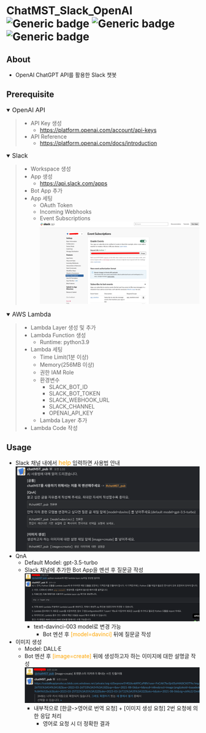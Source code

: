 # ChatMST_Slack_OpenAI ![Generic badge](https://img.shields.io/badge/OpenAI-blue.svg) ![Generic badge](https://img.shields.io/badge/python-AWS_Lambda-darkgreen.svg) ![Generic badge](https://img.shields.io/badge/Slack-purple.svg) 

## About
* OpenAI ChatGPT API를 활용한 Slack 챗봇

## Prerequisite
<details open>
<summary><font size="3em">OpenAI API</font></summary>
<div markdown="1">

> * API Key 생성
>   * https://platform.openai.com/account/api-keys
> * API Reference
>   * https://platform.openai.com/docs/introduction

</div>
</details>

<details open>
<summary><font size="3em">Slack</font></summary>
<div markdown="1">

> * Workspace 생성
> * App 생성
>   * https://api.slack.com/apps
> * Bot App 추가
> * App 세팅
>   * OAuth Token
>   * Incoming Webhooks
>   * Event Subscriptions
  ![slack app setting](imgs/Slack_App_Setting_1.PNG)

</div>
</details>

<details open>
<summary><font size="3em">AWS Lambda</font></summary>
<div markdown="1">

> * Lambda Layer 생성 및 추가
> * Lambda Function 생성
>   * Runtime: python3.9
> * Lambda 세팅
>   * Time Limit(1분 이상)
>   * Memory(256MB 이상)
>   * 권한 IAM Role
>   * 환경변수
>     * SLACK_BOT_ID
>     * SLACK_BOT_TOKEN
>     * SLACK_WEBHOOK_URL
>     * SLACK_CHANNEL
>     * OPENAI_API_KEY
>   * Lambda Layer 추가
>  * Lambda Code 작성
  
## Usage
* Slack 채널 내에서 <font size='3em' color="orange">help</font> 입력하면 사용법 안내
  ![help](imgs/help.PNG)
* QnA
  * Default Model: gpt-3.5-turbo
  * Slack 채널에 추가한 Bot App을 멘션 후 질문글 작성
  ![help](imgs/sample_qna1.PNG)
    * text-davinci-003 model로 변경 가능
      * Bot 멘션 후 <font color="orange">[model=davinci]</font> 뒤에 질문글 작성
* 이미지 생성
  * Model: DALL·E
  * Bot 멘션 후 <font color="orange">[image=create]</font> 뒤에 생성하고자 하는 이미지에 대한 설명글 작성
  ![help](imgs/sample_qna2.PNG)
    * 내부적으로 [한글->영어로 번역 요청] + [이미지 생성 요청] 2번 요청에 의한 응답 처리
      * 영어로 요청 시 더 정확한 결과